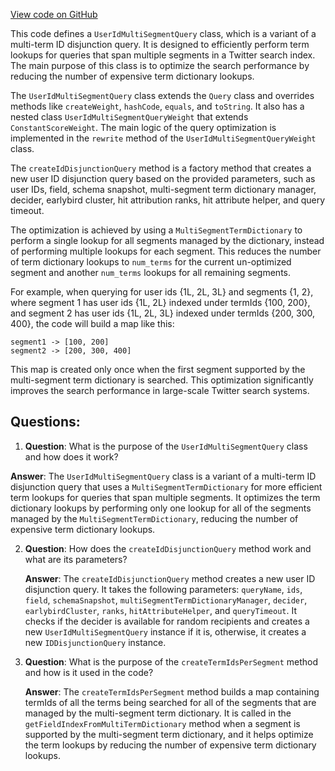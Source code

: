 [View code on GitHub](https://github.com/misbahsy/the-algorithm/src/java/com/twitter/search/earlybird/search/queries/UserIdMultiSegmentQuery.java)

This code defines a `UserIdMultiSegmentQuery` class, which is a variant of a multi-term ID disjunction query. It is designed to efficiently perform term lookups for queries that span multiple segments in a Twitter search index. The main purpose of this class is to optimize the search performance by reducing the number of expensive term dictionary lookups.

The `UserIdMultiSegmentQuery` class extends the `Query` class and overrides methods like `createWeight`, `hashCode`, `equals`, and `toString`. It also has a nested class `UserIdMultiSegmentQueryWeight` that extends `ConstantScoreWeight`. The main logic of the query optimization is implemented in the `rewrite` method of the `UserIdMultiSegmentQueryWeight` class.

The `createIdDisjunctionQuery` method is a factory method that creates a new user ID disjunction query based on the provided parameters, such as user IDs, field, schema snapshot, multi-segment term dictionary manager, decider, earlybird cluster, hit attribution ranks, hit attribute helper, and query timeout.

The optimization is achieved by using a `MultiSegmentTermDictionary` to perform a single lookup for all segments managed by the dictionary, instead of performing multiple lookups for each segment. This reduces the number of term dictionary lookups to `num_terms` for the current un-optimized segment and another `num_terms` lookups for all remaining segments.

For example, when querying for user ids {1L, 2L, 3L} and segments {1, 2}, where segment 1 has user ids {1L, 2L} indexed under termIds {100, 200}, and segment 2 has user ids {1L, 2L, 3L} indexed under termIds {200, 300, 400}, the code will build a map like this:

```
segment1 -> [100, 200]
segment2 -> [200, 300, 400]
```

This map is created only once when the first segment supported by the multi-segment term dictionary is searched. This optimization significantly improves the search performance in large-scale Twitter search systems.
## Questions: 
 1. **Question**: What is the purpose of the `UserIdMultiSegmentQuery` class and how does it work?
   
   **Answer**: The `UserIdMultiSegmentQuery` class is a variant of a multi-term ID disjunction query that uses a `MultiSegmentTermDictionary` for more efficient term lookups for queries that span multiple segments. It optimizes the term dictionary lookups by performing only one lookup for all of the segments managed by the `MultiSegmentTermDictionary`, reducing the number of expensive term dictionary lookups.

2. **Question**: How does the `createIdDisjunctionQuery` method work and what are its parameters?

   **Answer**: The `createIdDisjunctionQuery` method creates a new user ID disjunction query. It takes the following parameters: `queryName`, `ids`, `field`, `schemaSnapshot`, `multiSegmentTermDictionaryManager`, `decider`, `earlybirdCluster`, `ranks`, `hitAttributeHelper`, and `queryTimeout`. It checks if the decider is available for random recipients and creates a new `UserIdMultiSegmentQuery` instance if it is, otherwise, it creates a new `IDDisjunctionQuery` instance.

3. **Question**: What is the purpose of the `createTermIdsPerSegment` method and how is it used in the code?

   **Answer**: The `createTermIdsPerSegment` method builds a map containing termIds of all the terms being searched for all of the segments that are managed by the multi-segment term dictionary. It is called in the `getFieldIndexFromMultiTermDictionary` method when a segment is supported by the multi-segment term dictionary, and it helps optimize the term lookups by reducing the number of expensive term dictionary lookups.